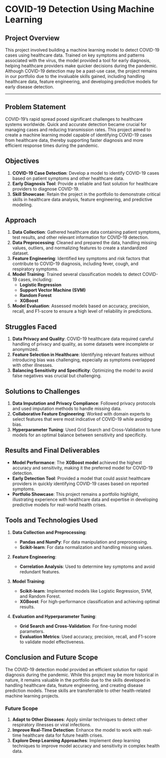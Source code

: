 # COVID-19 Detection Using Machine Learning

## Project Overview
This project involved building a machine learning model to detect COVID-19 cases using healthcare data. Trained on key symptoms and patterns associated with the virus, the model provided a tool for early diagnosis, helping healthcare providers make quicker decisions during the pandemic. Although COVID-19 detection may be a past-use case, the project remains in our portfolio due to the invaluable skills gained, including handling healthcare data, feature engineering, and developing predictive models for early disease detection.

---

## Problem Statement
COVID-19’s rapid spread posed significant challenges to healthcare systems worldwide. Quick and accurate detection became crucial for managing cases and reducing transmission rates. This project aimed to create a machine learning model capable of identifying COVID-19 cases from healthcare data, thereby supporting faster diagnosis and more efficient response times during the pandemic.

## Objectives
1. **COVID-19 Case Detection**: Develop a model to identify COVID-19 cases based on patient symptoms and other healthcare data.
2. **Early Diagnosis Tool**: Provide a reliable and fast solution for healthcare providers to diagnose COVID-19.
3. **Skill Showcase**: Retain the project in the portfolio to demonstrate critical skills in healthcare data analysis, feature engineering, and predictive modeling.

## Approach
1. **Data Collection**: Gathered healthcare data containing patient symptoms, test results, and other relevant information for COVID-19 detection.
2. **Data Preprocessing**: Cleaned and prepared the data, handling missing values, outliers, and normalizing features to create a standardized dataset.
3. **Feature Engineering**: Identified key symptoms and risk factors that contribute to COVID-19 diagnosis, including fever, cough, and respiratory symptoms.
4. **Model Training**: Trained several classification models to detect COVID-19 cases, including:
   - **Logistic Regression**
   - **Support Vector Machine (SVM)**
   - **Random Forest**
   - **XGBoost**
5. **Model Evaluation**: Assessed models based on accuracy, precision, recall, and F1-score to ensure a high level of reliability in predictions.

## Struggles Faced
1. **Data Privacy and Quality**: COVID-19 healthcare data required careful handling of privacy and quality, as some datasets were incomplete or anonymized.
2. **Feature Selection in Healthcare**: Identifying relevant features without introducing bias was challenging, especially as symptoms overlapped with other illnesses.
3. **Balancing Sensitivity and Specificity**: Optimizing the model to avoid false negatives was crucial but challenging.

## Solutions to Challenges
1. **Data Imputation and Privacy Compliance**: Followed privacy protocols and used imputation methods to handle missing data.
2. **Collaborative Feature Engineering**: Worked with domain experts to select features that were most indicative of COVID-19 while avoiding bias.
3. **Hyperparameter Tuning**: Used Grid Search and Cross-Validation to tune models for an optimal balance between sensitivity and specificity.

## Results and Final Deliverables
- **Model Performance**: The **XGBoost model** achieved the highest accuracy and sensitivity, making it the preferred model for COVID-19 detection.
- **Early Detection Tool**: Provided a model that could assist healthcare providers in quickly identifying COVID-19 cases based on reported symptoms.
- **Portfolio Showcase**: This project remains a portfolio highlight, illustrating experience with healthcare data and expertise in developing predictive models for real-world health crises.

## Tools and Technologies Used

1. **Data Collection and Preprocessing**:
   - **Pandas and NumPy**: For data manipulation and preprocessing.
   - **Scikit-learn**: For data normalization and handling missing values.

2. **Feature Engineering**:
   - **Correlation Analysis**: Used to determine key symptoms and avoid redundant features.

3. **Model Training**:
   - **Scikit-learn**: Implemented models like Logistic Regression, SVM, and Random Forest.
   - **XGBoost**: For high-performance classification and achieving optimal results.

4. **Evaluation and Hyperparameter Tuning**:
   - **Grid Search and Cross-Validation**: For fine-tuning model parameters.
   - **Evaluation Metrics**: Used accuracy, precision, recall, and F1-score to validate model effectiveness.

## Conclusion and Future Scope
The COVID-19 detection model provided an efficient solution for rapid diagnosis during the pandemic. While this project may be more historical in nature, it remains valuable in the portfolio due to the skills developed in handling healthcare data, feature engineering, and creating disease prediction models. These skills are transferrable to other health-related machine learning projects.

### Future Scope
1. **Adapt to Other Diseases**: Apply similar techniques to detect other respiratory illnesses or viral infections.
2. **Improve Real-Time Detection**: Enhance the model to work with real-time healthcare data for future health crises.
3. **Explore Deep Learning Approaches**: Implement deep learning techniques to improve model accuracy and sensitivity in complex health data.

